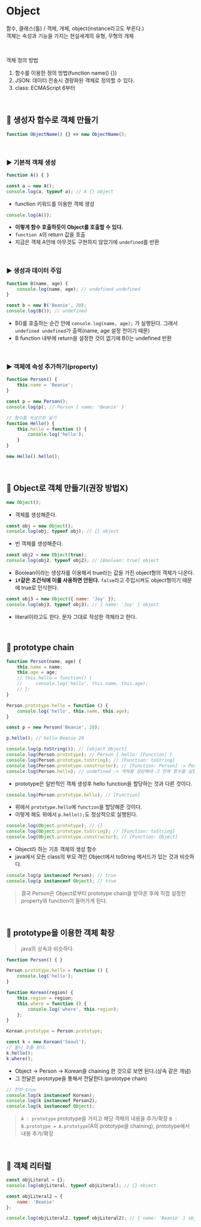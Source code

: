 # Object

함수, 클래스(틀) / 객체, 개체, object(instance라고도 부른다.)  
객체는 속성과 기능을 가지는 현실세계의 유형, 무형의 개체

<br>

객체 정의 방법
1. 함수를 이용한 정의 방법(function name() {})
2. JSON: 데이터 전송시 경량화된 객체로 정의할 수 있다.
3. class: ECMAScript 6부터 

<br>

## 🔖 생성자 함수로 객체 만들기

```js
function ObjectName() {} => new ObjectName();
```

<br>

### ▶ 기본적 객체 생성

```js
function A() { }

const a = new A();
console.log(a, typeof a); // A {} object
```
- function 키워드를 이용한 객체 생성

```js
console.log(A());
```
- **이렇게 함수 호출하듯이 Object를 호출할 수 있다.**
- `function A`의 return 값을 호출
- 지금은 객체 A안에 아무것도 구현하지 않았기에 `undefined`를 반환

<br>

### ▶ 생성과 데이터 주입

```js
function B(name, age) {
    console.log(name, age); // undefined undefined
} 

const b = new B('Beanie', 20);
console.log(B()); // undefined
```
- B()를 호출하는 순간 안에 `console.log(name, age);` 가 실행된다. 그래서 `undefined undefined`가 출력(name, age 설정 전이기 때문)
- B function 내부에 return을 설정한 것이 없기에 B()는 undefined 반환

<br>

### ▶ 객체에 속성 추가하기(property)

```js
function Person() {
    this.name = 'Beanie';
}

const p = new Person();
console.log(p); // Person { name: 'Beanie' }

// 함수를 속성으로 넣기
function Hello() {
    this.hello = function () {
        console.log('hello');
    }
}

new Hello().hello();
```

<br>

## 🔖 Object로 객체 만들기(권장 방법X)

```js
new Object();
```
- 객체를 생성해준다.

```js
const obj = new Object();
console.log(obj, typeof obj); // {} object
```
- 빈 객체를 생성해준다.

```js
const obj2 = new Object(true);
console.log(obj2, typeof obj2); // [Boolean: true] object
```
- Boolean이라는 생성자를 이용해서 true라는 값을 가진 object형의 객체가 나온다.
- **`if`같은 조건식에 이를 사용하면 안된다.** `false`라고 주입시켜도 object형이기 때문에 true로 인식한다.

```js
const obj3 = new Object({ name: 'Joy' });
console.log(obj3, typeof obj3); // { name: 'Joy' } object
```
- literal이라고도 한다. 문자 그대로 작성한 객체라고 한다.

<br>

## 🔖 prototype chain

```js
function Person(name, age) {
    this.name = name;
    this.age = age;
    // this.hello = function() {
    //     console.log('hello', this.name, this.age);
    // };
}

Person.prototype.hello = function () {
    console.log('hello', this.name, this.age);
}

const p = new Person('Beanie', 20);

p.hello(); // hello Beanie 20
```

```js
console.log(p.toString()); // [object Object]
console.log(Person.prototype); // Person { hello: [Function] }
console.log(Person.prototype.toString); // [Function: toString]
console.log(Person.prototype.constructor); // [Function: Person] -> Person function 자체를 의미한다.
console.log(Person.hello); // undefined -> 객체를 생성해야 그 안에 함수를 실행할 수 있다.
```
- prototype은 일반적인 객체 생성후 hello function을 할당하는 것과 다른 것이다.

```js
console.log(Person.prototype.hello); // [Function] 
```
- 위에서 `prototype.hello`에 `function`을 할당해준 것이다.
- 이렇게 해도 위에서 `p.hello();`도 정상적으로 실행된다.

```js
console.log(Object.prototype); // {}
console.log(Object.prototype.toString); // [Function: toString]
console.log(Object.prototype.constructor); // [Function: Object] 
```
- Object라 하는 기초 객체의 생성 함수
- java에서 모든 class의 부모 격인 Object에서 toString 메서드가 있는 것과 비슷하다.

```js
console.log(p instanceof Person); // true
console.log(p instanceof Object); // true
```
> 결국 Person은 Object로부터 prototype chain을 받아온 후에 직접 설정한 property와 function이 들어가게 된다.

<br>

## 🔖 prototype을 이용한 객체 확장

> java의 상속과 비슷하다.

```js
function Person() { }

Person.prototype.hello = function () {
    console.log('hello');
}

function Korean(region) {
    this.region = region;
    this.where = function () {
        console.log('where', this.region);
    };
}

Korean.prototype = Person.prototype;

const k = new Korean('Seoul');
// 둘다 호출 된다.
k.hello();
k.where();
```
- Object -> Person -> Korean을 chaining 한 것으로 보면 된다.(상속 같은 개념)
- 그 전달은 prototype을 통해서 전달한다.(prototype chain)

```js
// 전부 true
console.log(k instanceof Korean);
console.log(k instanceof Person2);
console.log(k instanceof Object);
```

> `A : prototype` prototype을 가지고 해당 객체의 내용을 추가/확장
> `B : B.prototype = A.prototype`(A의 prototype을 chaining), prototype에서 내용 추가/확장

<br>

## 🔖 객체 리터럴

```js
const objLiteral = {};
console.log(objLiteral, typeof objLiteral); // {} object

const objLiteral2 = {
    name: 'Beanie'
};

console.log(objLiteral2, typeof objLiteral2); // { name: 'Beanie' } object
```
